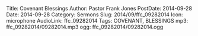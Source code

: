Title: Covenant Blessings
Author: Pastor Frank Jones
PostDate: 2014-09-28
Date: 2014-09-28
Category: Sermons
Slug: 2014/09/ffc_09282014
Icon: microphone
AudioLink: ffc_09282014
Tags: COVENANT, BLESSINGS
mp3: ffc_09282014/09282014.mp3
ogg: ffc_09282014/09282014.ogg
